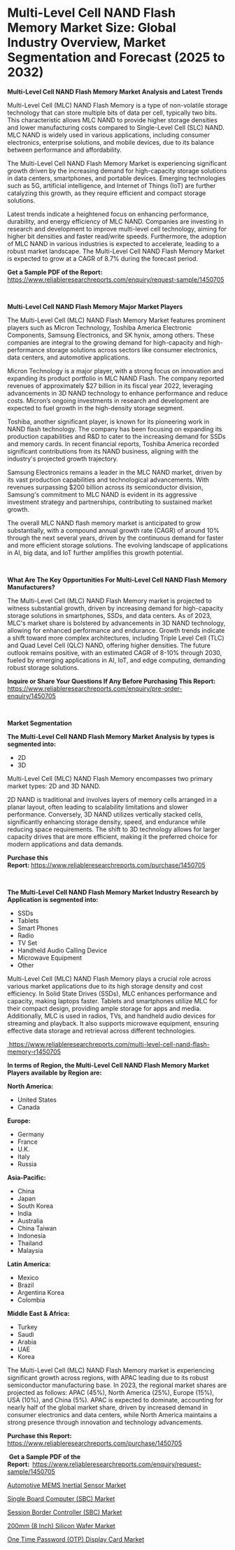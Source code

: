 <p><h1>Multi-Level Cell NAND Flash Memory Market Size: Global Industry Overview, Market Segmentation and Forecast (2025 to 2032)</h1></p><p><strong>Multi-Level Cell NAND Flash Memory Market Analysis and Latest Trends</strong></p>
<p><p>Multi-Level Cell (MLC) NAND Flash Memory is a type of non-volatile storage technology that can store multiple bits of data per cell, typically two bits. This characteristic allows MLC NAND to provide higher storage densities and lower manufacturing costs compared to Single-Level Cell (SLC) NAND. MLC NAND is widely used in various applications, including consumer electronics, enterprise solutions, and mobile devices, due to its balance between performance and affordability.</p><p>The Multi-Level Cell NAND Flash Memory Market is experiencing significant growth driven by the increasing demand for high-capacity storage solutions in data centers, smartphones, and portable devices. Emerging technologies such as 5G, artificial intelligence, and Internet of Things (IoT) are further catalyzing this growth, as they require efficient and compact storage solutions.</p><p>Latest trends indicate a heightened focus on enhancing performance, durability, and energy efficiency of MLC NAND. Companies are investing in research and development to improve multi-level cell technology, aiming for higher bit densities and faster read/write speeds. Furthermore, the adoption of MLC NAND in various industries is expected to accelerate, leading to a robust market landscape. The Multi-Level Cell NAND Flash Memory Market is expected to grow at a CAGR of 8.7% during the forecast period.</p></p>
<p><strong>Get a Sample PDF of the Report:&nbsp;</strong> <a href="https://www.reliableresearchreports.com/enquiry/request-sample/1450705?utm_campaign=117&utm_medium=2&utm_source=Github&utm_content=ia&utm_term=06042025&utm_id=multi-level-cell-nand-flash-memory">https://www.reliableresearchreports.com/enquiry/request-sample/1450705</a></p>
<p>&nbsp;</p>
<p><strong>Multi-Level Cell NAND Flash Memory Major Market Players</strong></p>
<p><p>The Multi-Level Cell (MLC) NAND Flash Memory Market features prominent players such as Micron Technology, Toshiba America Electronic Components, Samsung Electronics, and SK hynix, among others. These companies are integral to the growing demand for high-capacity and high-performance storage solutions across sectors like consumer electronics, data centers, and automotive applications.</p><p>Micron Technology is a major player, with a strong focus on innovation and expanding its product portfolio in MLC NAND Flash. The company reported revenues of approximately $27 billion in its fiscal year 2022, leveraging advancements in 3D NAND technology to enhance performance and reduce costs. Micron’s ongoing investments in research and development are expected to fuel growth in the high-density storage segment.</p><p>Toshiba, another significant player, is known for its pioneering work in NAND flash technology. The company has been focusing on expanding its production capabilities and R&D to cater to the increasing demand for SSDs and memory cards. In recent financial reports, Toshiba America recorded significant contributions from its NAND business, aligning with the industry's projected growth trajectory.</p><p>Samsung Electronics remains a leader in the MLC NAND market, driven by its vast production capabilities and technological advancements. With revenues surpassing $200 billion across its semiconductor division, Samsung's commitment to MLC NAND is evident in its aggressive investment strategy and partnerships, contributing to sustained market growth.</p><p>The overall MLC NAND flash memory market is anticipated to grow substantially, with a compound annual growth rate (CAGR) of around 10% through the next several years, driven by the continuous demand for faster and more efficient storage solutions. The evolving landscape of applications in AI, big data, and IoT further amplifies this growth potential.</p></p>
<p>&nbsp;</p>
<p><strong>What Are The Key Opportunities For Multi-Level Cell NAND Flash Memory Manufacturers?</strong></p>
<p><p>The Multi-Level Cell (MLC) NAND Flash Memory market is projected to witness substantial growth, driven by increasing demand for high-capacity storage solutions in smartphones, SSDs, and data centers. As of 2023, MLC's market share is bolstered by advancements in 3D NAND technology, allowing for enhanced performance and endurance. Growth trends indicate a shift toward more complex architectures, including Triple Level Cell (TLC) and Quad Level Cell (QLC) NAND, offering higher densities. The future outlook remains positive, with an estimated CAGR of 8-10% through 2030, fueled by emerging applications in AI, IoT, and edge computing, demanding robust storage solutions.</p></p>
<p><strong>Inquire or Share Your Questions If Any Before Purchasing This Report:</strong> <a href="https://www.reliableresearchreports.com/enquiry/pre-order-enquiry/1450705?utm_campaign=117&utm_medium=2&utm_source=Github&utm_content=ia&utm_term=06042025&utm_id=multi-level-cell-nand-flash-memory">https://www.reliableresearchreports.com/enquiry/pre-order-enquiry/1450705</a></p>
<p>&nbsp;</p>
<p><strong>Market Segmentation</strong></p>
<p><strong>The Multi-Level Cell NAND Flash Memory Market Analysis by types is segmented into:</strong></p>
<p><ul><li>2D</li><li>3D</li></ul></p>
<p><p>Multi-Level Cell (MLC) NAND Flash Memory encompasses two primary market types: 2D and 3D NAND. </p><p>2D NAND is traditional and involves layers of memory cells arranged in a planar layout, often leading to scalability limitations and slower performance. Conversely, 3D NAND utilizes vertically stacked cells, significantly enhancing storage density, speed, and endurance while reducing space requirements. The shift to 3D technology allows for larger capacity drives that are more efficient, making it the preferred choice for modern applications and data demands.</p></p>
<p><strong>Purchase this Report:&nbsp;</strong><a href="https://www.reliableresearchreports.com/purchase/1450705?utm_campaign=117&utm_medium=2&utm_source=Github&utm_content=ia&utm_term=06042025&utm_id=multi-level-cell-nand-flash-memory">https://www.reliableresearchreports.com/purchase/1450705</a></p>
<p>&nbsp;</p>
<p><strong>The Multi-Level Cell NAND Flash Memory Market Industry Research by Application is segmented into:</strong></p>
<p><ul><li>SSDs</li><li>Tablets</li><li>Smart Phones</li><li>Radio</li><li>TV Set</li><li>Handheld Audio Calling Device</li><li>Microwave Equipment</li><li>Other</li></ul></p>
<p><p>Multi-Level Cell (MLC) NAND Flash Memory plays a crucial role across various market applications due to its high storage density and cost efficiency. In Solid State Drives (SSDs), MLC enhances performance and capacity, making laptops faster. Tablets and smartphones utilize MLC for their compact design, providing ample storage for apps and media. Additionally, MLC is used in radios, TVs, and handheld audio devices for streaming and playback. It also supports microwave equipment, ensuring effective data storage and retrieval across different technologies.</p></p>
<p><a href="https://www.reliableresearchreports.com/multi-level-cell-nand-flash-memory-r1450705?utm_campaign=117&utm_medium=2&utm_source=Github&utm_content=ia&utm_term=06042025&utm_id=multi-level-cell-nand-flash-memory">&nbsp;https://www.reliableresearchreports.com/multi-level-cell-nand-flash-memory-r1450705</a></p>
<p><strong>In terms of Region, the Multi-Level Cell NAND Flash Memory Market Players available by Region are:</strong></p>
<p>
    <p> <strong> North America: </strong>
        <ul>
            <li>United States</li>
            <li>Canada</li>
        </ul>
        </p> 
    <p> <strong> Europe: </strong>
        <ul>
            <li>Germany</li>
            <li>France</li>
            <li>U.K.</li>
            <li>Italy</li>
            <li>Russia</li>
        </ul>
        </p> 
    <p> <strong> Asia-Pacific: </strong>
        <ul>
            <li>China</li>
            <li>Japan</li>
            <li>South Korea</li>
            <li>India</li>
            <li>Australia</li>
            <li>China Taiwan</li>
            <li>Indonesia</li>
            <li>Thailand</li>
            <li>Malaysia</li>
        </ul>
        </p> 
    <p> <strong> Latin America: </strong>
        <ul>
            <li>Mexico</li>
            <li>Brazil</li>
            <li>Argentina Korea</li>
            <li>Colombia</li>
        </ul>
        </p> 
    <p> <strong> Middle East & Africa: </strong>
        <ul>
            <li>Turkey</li>
            <li>Saudi</li>
            <li>Arabia</li>
            <li>UAE</li>
            <li>Korea</li>
        </ul>
    </p>
    </p>
<p><p>The Multi-Level Cell (MLC) NAND Flash Memory market is experiencing significant growth across regions, with APAC leading due to its robust semiconductor manufacturing base. In 2023, the regional market shares are projected as follows: APAC (45%), North America (25%), Europe (15%), USA (10%), and China (5%). APAC is expected to dominate, accounting for nearly half of the global market share, driven by increased demand in consumer electronics and data centers, while North America maintains a strong presence through innovation and technology advancements.</p></p>
<p><strong>Purchase this Report: </strong><a href="https://www.reliableresearchreports.com/purchase/1450705?utm_campaign=117&utm_medium=2&utm_source=Github&utm_content=ia&utm_term=06042025&utm_id=multi-level-cell-nand-flash-memory">https://www.reliableresearchreports.com/purchase/1450705</a></p>
<p>&nbsp;<strong>Get a Sample PDF of the Report:&nbsp;&nbsp;</strong><a href="https://www.reliableresearchreports.com/enquiry/request-sample/1450705?utm_campaign=117&utm_medium=2&utm_source=Github&utm_content=ia&utm_term=06042025&utm_id=multi-level-cell-nand-flash-memory">https://www.reliableresearchreports.com/enquiry/request-sample/1450705</a></p>
<p><strong></strong></p>
<p><p><a href="https://github.com/pomasifilo/Market-Research-Report-List-1/blob/main/automotive-mems-inertial-sensor-market.md?utm_campaign=117&utm_medium=2&utm_source=Github&utm_content=ia&utm_term=06042025&utm_id=multi-level-cell-nand-flash-memory">Automotive MEMS Inertial Sensor Market</a></p><p><a href="https://github.com/avikalitesjj/Market-Research-Report-List-1/blob/main/single-board-computer-sbc-market.md?utm_campaign=117&utm_medium=2&utm_source=Github&utm_content=ia&utm_term=06042025&utm_id=multi-level-cell-nand-flash-memory">Single Board Computer (SBC) Market</a></p><p><a href="https://github.com/ceneabiruk11/Market-Research-Report-List-1/blob/main/session-border-controller-sbc-market.md?utm_campaign=117&utm_medium=2&utm_source=Github&utm_content=ia&utm_term=06042025&utm_id=multi-level-cell-nand-flash-memory">Session Border Controller (SBC) Market</a></p><p><a href="https://github.com/shefikagbons/Market-Research-Report-List-1/blob/main/200mm-8-inch-silicon-wafer-market.md?utm_campaign=117&utm_medium=2&utm_source=Github&utm_content=ia&utm_term=06042025&utm_id=multi-level-cell-nand-flash-memory">200mm (8 Inch) Silicon Wafer Market</a></p><p><a href="https://github.com/nontoengolo/Market-Research-Report-List-1/blob/main/one-time-password-otp-display-card-market.md?utm_campaign=117&utm_medium=2&utm_source=Github&utm_content=ia&utm_term=06042025&utm_id=multi-level-cell-nand-flash-memory">One Time Password (OTP) Display Card Market</a></p></p>